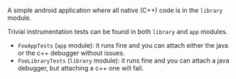 A simple android application where all native (C++) code is in the `library` module.

Trivial instrumentation tests can be found in both `library` and `app` modules.

- `FooAppTests` (`app` module): it runs fine and you can attach either the java or the c++ debugger without issues.
- `FooLibraryTests` (`library` module): it runs fine and you can attach a java debugger, but attaching a c++ one will fail.